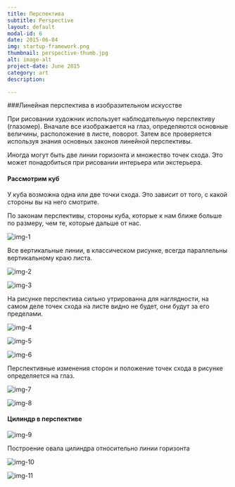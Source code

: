 ```yaml
---
title: Перспектива
subtitle: Perspective
layout: default
modal-id: 6
date: 2015-06-04
img: startup-framework.png
thumbnail: perspective-thumb.jpg
alt: image-alt
project-date: June 2015
category: art
description:

---
```


###Линейная  перспектива в изобразительном искусстве

При рисовании художник использует наблюдательную перспективу (глазомер). Вначале все изображается на глаз, определяются основные величины, расположение в листе, поворот. Затем все проверяется используя знания основных законов линейной перспективы.

Иногда могут быть две линии горизонта  и множество точек схода. Это может понадобиться при рисовании интерьера или экстерьера.

#### Рассмотрим куб

У куба возможна одна или две точки схода. Это зависит от того, с какой стороны вы на него смотрите.

По законам перспективы, стороны куба, которые к нам ближе больше по размеру, чем те, которые дальше от нас.

![img-1](/img/portfolio/img-1.jpg)

Все вертикальные линии, в классическом рисунке, всегда параллельны вертикальному краю листа.

![img-2](/img/portfolio/img-2.jpg)

![img-3](/img/portfolio/img-3.jpg)

На рисунке перспектива сильно утрированна для наглядности, на самом деле точек схода на листе видно не будет, они будут за его пределами.

![img-4](/img/portfolio/img-4.jpg)

![img-5](/img/portfolio/img-5.jpg)

![img-6](/img/portfolio/img-6.jpg)

Перспективные изменения сторон и положение точек схода в рисунке определяется на глаз.

![img-7](/img/portfolio/img-7.jpg)

![img-8](/img/portfolio/img-8.jpg)

#### Цилиндр в перспективе

![img-9](/img/portfolio/img-9.jpg)

Построение овала цилиндра относительно линии горизонта

![img-10](/img/portfolio/img-10.jpg)

![img-11](/img/portfolio/img-11.jpg)